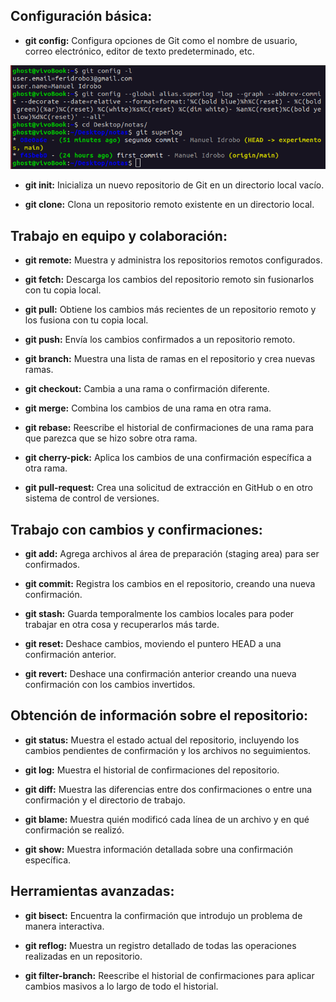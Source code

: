 ## Configuración básica:

- **git config:** Configura opciones de Git como el nombre de usuario, correo electrónico, editor de texto predeterminado, etc.

![gitConfig](../imgs/gitConfig.png)

- **git init:** Inicializa un nuevo repositorio de Git en un directorio local vacío.

- **git clone:** Clona un repositorio remoto existente en un directorio local.

## Trabajo en equipo y colaboración:

- **git remote:** Muestra y administra los repositorios remotos configurados.

- **git fetch:** Descarga los cambios del repositorio remoto sin fusionarlos con tu copia local.

- **git pull:** Obtiene los cambios más recientes de un repositorio remoto y los fusiona con tu copia local.

- **git push:** Envía los cambios confirmados a un repositorio remoto.

- **git branch:** Muestra una lista de ramas en el repositorio y crea nuevas ramas.

- **git checkout:** Cambia a una rama o confirmación diferente.

- **git merge:** Combina los cambios de una rama en otra rama.

- **git rebase:** Reescribe el historial de confirmaciones de una rama para que parezca que se hizo sobre otra rama.

- **git cherry-pick:** Aplica los cambios de una confirmación específica a otra rama.

- **git pull-request:** Crea una solicitud de extracción en GitHub o en otro sistema de control de versiones.

## Trabajo con cambios y confirmaciones:

- **git add:** Agrega archivos al área de preparación (staging area) para ser confirmados.

- **git commit:** Registra los cambios en el repositorio, creando una nueva confirmación.

- **git stash:** Guarda temporalmente los cambios locales para poder trabajar en otra cosa y recuperarlos más tarde.

- **git reset:** Deshace cambios, moviendo el puntero HEAD a una confirmación anterior.

- **git revert:** Deshace una confirmación anterior creando una nueva confirmación con los cambios invertidos.

## Obtención de información sobre el repositorio:

- **git status:** Muestra el estado actual del repositorio, incluyendo los cambios pendientes de confirmación y los archivos no seguimientos.

- **git log:** Muestra el historial de confirmaciones del repositorio.

- **git diff:** Muestra las diferencias entre dos confirmaciones o entre una confirmación y el directorio de trabajo.

- **git blame:** Muestra quién modificó cada línea de un archivo y en qué confirmación se realizó.

- **git show:** Muestra información detallada sobre una confirmación específica.

## Herramientas avanzadas:

- **git bisect:** Encuentra la confirmación que introdujo un problema de manera interactiva.

- **git reflog:** Muestra un registro detallado de todas las operaciones realizadas en un repositorio.

- **git filter-branch:** Reescribe el historial de confirmaciones para aplicar cambios masivos a lo largo de todo el historial.
